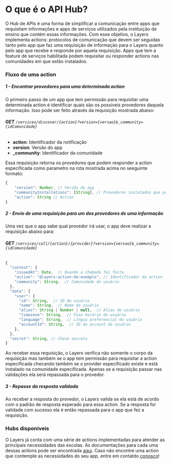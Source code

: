 # O que é o API Hub?

O Hub de APIs é uma forma de simplificar a comunicação entre apps que requisitam informações e apps de serviços utilizados pela instituição de ensino que contém essas informações. Com esse objetivo, o Layers implementa actions: protocolos de comunicação que devem ser seguidas tanto pelo app que faz uma requisição de informação para o Layers quanto pelo app que recebe e responde por aquela requisição. Apps que tem a feature de serviços habilitada podem requisitar ou responder actions nas comunidades em que estão instalados.

### Fluxo de uma action

##### 1 - Encontrar provedores para uma determinada action

O primeiro passo de um app que tem permissão para requisitar uma determinada action é identificar quais são os possíveis provedores daquela informação. Isso pode ser feito através da requisição mostrada abaixo: 

###### **GET** ```/services/discover/{action}?version={versao}&_community={idComunidade}```
+ **action**: Identificador da notificação 
+ **version**: Versão do app
+ **_community**: Identificador da comunidade


Essa requisição retorna os provedores que podem responder a action especificada como parametro na rota mostrada acima no seeguinte formato:

```js
{
    "version": Number, // Versão do app
    "communityInstallations": [String], // Provedores instalados que podem responser por essa ação
    "action": String // Action 
}
```
##### 2 - Envio de uma requisição para um dos provedores de uma informação

Uma vez que o app sabe qual provedor irá usar, o app deve realizar a requisição abaixo para:

###### **GET** ```/services/call/{action}/{provider}?version={versao}&_community={idComunidade}```
```js
{
  "context": {
    "issuedAt": Date,  // Quando a chamada foi feita
    "action": "@layers:action:de:exemplo", // Identificador da action
    "community": String,  // Comunidade do usuário
  },
  "data": {
    "user": {
      "id": String,  // ID do usuário
      "name": String,  // Nome do usuário
      "alias": String | Number | null,  // Alias do usuário
      "timezone": String,  // Fuso horário do usuário
      "language": String,  // Língua preferencial do usuário
      "accountId": String,  // ID da account do usuário
    },
  },
  "secret": String, // Chave secreta
}
```

Ao receber essa requisição, o Layers verifica não somente o corpo da requisição mas também  se o app tem permissão para requisitar a action especificada checando também se o provider especificado existe e está instalado na comunidade especificada. Apenas se a requisição passar nas validações ela será repassada para o provedor.

##### 3 - Repasse da resposta validada

Ao receber a resposta do provedor, o Layers valida se ela está de acordo com o padrão de resposta esperado para essa action. Se a resposta for validada com sucesso ela é então repassada para o app que fez a requisição.

### Hubs disponíveis

O Layers já conta com uma série de actions implementadas para atender as principais necessidades das escolas. As documentações para cada uma dessas actions pode ser encontrada [aqui](https://github.com/layers-digital/docs/tree/master/intents). Caso não encontre uma action que contemple as necessidades do seu app, entre em contatdo [conosco](mailto:name@email.com)!
